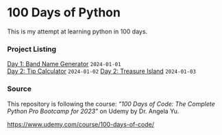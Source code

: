 # 100 Days of Python
This is my attempt at learning python in 100 days.

### Project Listing
[Day 1: Band Name Generator](/day-001) `2024-01-01`<br>
[Day 2: Tip Calculator](/day-002) `2024-01-02`
[Day 2: Treasure Island](/day-003) `2024-01-03`


### Source
This repository is following the course: _"100 Days of Code: The Complete Python Pro Bootcamp for 2023"_ on Udemy by Dr. Angela Yu.

https://www.udemy.com/course/100-days-of-code/
